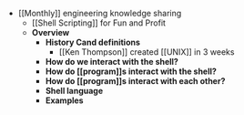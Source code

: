- [[Monthly]] engineering knowledge sharing
	- [[Shell Scripting]] for Fun and Profit
	- **Overview**
		- **History Cand definitions**
			- [[Ken Thompson]] created [[UNIX]] in 3 weeks
		- **How do we interact with the shell?**
		- **How do [[program]]s interact with the shell?**
		- **How do [[program]]s interact with each other?**
		- **Shell language**
		- **Examples**